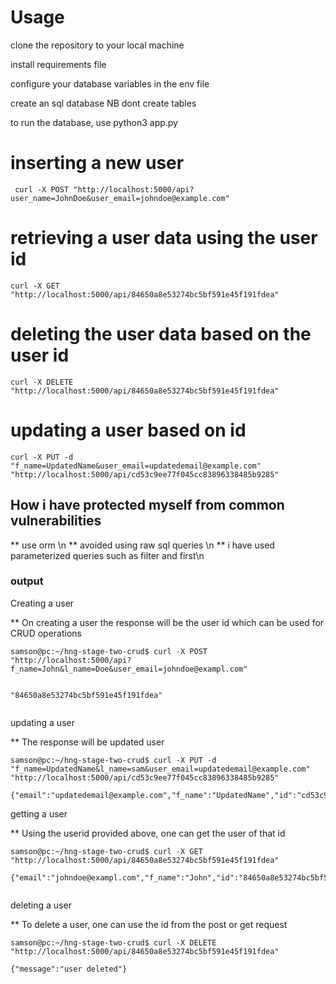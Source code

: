 # Usage

clone the repository to your local machine

install requirements file

configure your database variables in the env file

create an sql database
 NB dont create tables

to run the database, use python3 app.py

# inserting a new user

```
 curl -X POST "http://localhost:5000/api?user_name=JohnDoe&user_email=johndoe@example.com"
 ```

# retrieving a user data using the user id
```
curl -X GET "http://localhost:5000/api/84650a8e53274bc5bf591e45f191fdea"
```


# deleting the user data based on the user id
```
curl -X DELETE "http://localhost:5000/api/84650a8e53274bc5bf591e45f191fdea"
```


# updating a user based on id

```
curl -X PUT -d "f_name=UpdatedName&user_email=updatedemail@example.com" "http://localhost:5000/api/cd53c9ee77f045cc83896338485b9285"
```




## How i have protected myself from common vulnerabilities
** use orm \n
** avoided using raw sql queries \\n
** i have used parameterized queries such as filter and first\n


### output

Creating a user

** On creating a user the response will be the user id which can be used for CRUD operations

```
samson@pc:~/hng-stage-two-crud$ curl -X POST "http://localhost:5000/api?f_name=John&l_name=Doe&user_email=johndoe@exampl.com"


"84650a8e53274bc5bf591e45f191fdea"


```

updating a user

** The response will be updated user

```
samson@pc:~/hng-stage-two-crud$ curl -X PUT -d "f_name=UpdatedName&l_name=sam&user_email=updatedemail@example.com" "http://localhost:5000/api/cd53c9ee77f045cc83896338485b9285"

{"email":"updatedemail@example.com","f_name":"UpdatedName","id":"cd53c9ee77f045cc83896338485b9285","l_name":"sam"}

```

getting a user

** Using the userid provided above, one can get the user of that id

```
samson@pc:~/hng-stage-two-crud$ curl -X GET "http://localhost:5000/api/84650a8e53274bc5bf591e45f191fdea"

{"email":"johndoe@exampl.com","f_name":"John","id":"84650a8e53274bc5bf591e45f191fdea","l_name":"Doe"}


```

deleting a user

** To delete a user, one can use the id from the post or get request

```
samson@pc:~/hng-stage-two-crud$ curl -X DELETE "http://localhost:5000/api/84650a8e53274bc5bf591e45f191fdea"

{"message":"user deleted"}

```
